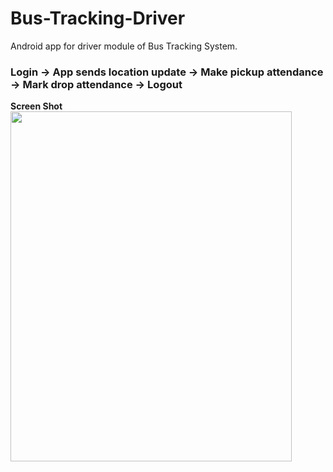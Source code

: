 # Bus-Tracking-Driver
Android app for driver module of Bus Tracking System.
<h3>Login -> App sends location update -> Make pickup attendance -> Mark drop attendance -> Logout</h3>
<b>Screen Shot</b>
  <br/>
  <div>
  <img src="https://github.com/Rjtsahu/Bus-Tracking-Driver/blob/master/shot_driver.png" style="width:450;height:560"/>
  </div>
